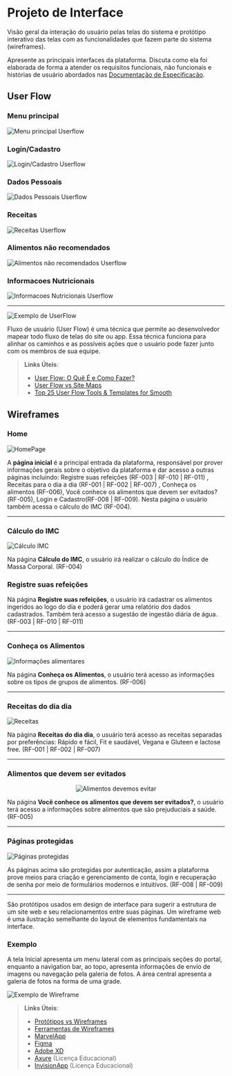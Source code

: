 
# Projeto de Interface

Visão geral da interação do usuário pelas telas do sistema e protótipo interativo das telas com as funcionalidades que fazem parte do sistema (wireframes).

 Apresente as principais interfaces da plataforma. Discuta como ela foi elaborada de forma a atender os requisitos funcionais, não funcionais e histórias de usuário abordados nas <a href="2-Especificação do Projeto.md"> Documentação de Especificação</a>.

## User Flow

### Menu principal

![Menu principal Userflow](img/FlowHomePage.png)

### Login/Cadastro

![Login/Cadastro Userflow](img/FlowLogin.png)

### Dados Pessoais

![Dados Pessoais Userflow](img/FlowDadosPessoais.png)

### Receitas

![Receitas Userflow](img/FlowReceitas.png)

### Alimentos não recomendados

![Alimentos não recomendados Userflow](img/FlowAlimentosEvitados.png)

### Informacoes Nutricionais

![Informacoes Nutricionais Userflow](img/FlowInformacoesNutricionais.png)

---


![Exemplo de UserFlow](img/userflow.jpg)

Fluxo de usuário (User Flow) é uma técnica que permite ao desenvolvedor mapear todo fluxo de telas do site ou app. Essa técnica funciona para alinhar os caminhos e as possíveis ações que o usuário pode fazer junto com os membros de sua equipe.

> **Links Úteis**:
> - [User Flow: O Quê É e Como Fazer?](https://medium.com/7bits/fluxo-de-usu%C3%A1rio-user-flow-o-que-%C3%A9-como-fazer-79d965872534)
> - [User Flow vs Site Maps](http://designr.com.br/sitemap-e-user-flow-quais-as-diferencas-e-quando-usar-cada-um/)
> - [Top 25 User Flow Tools & Templates for Smooth](https://www.mockplus.com/blog/post/user-flow-tools)


## Wireframes

### Home


![HomePage](https://user-images.githubusercontent.com/125522668/235706360-811c7b2f-acee-44e5-bb99-6c7f14817363.jpeg)


A **página inicial** é a principal entrada da plataforma, responsável por prover informações gerais sobre o objetivo da plataforma e dar acesso a outras páginas incluíndo: Registre suas refeições (RF-003 | RF-010 | RF-011) , Receitas para o dia a dia (RF-001 | RF-002 | RF-007) , Conheça os alimentos (RF-006), Você conhece os alimentos que devem ser evitados?(RF-005), Login e Cadastro(RF-008 | RF-009). Nesta página o usuário também acessa o cálculo do IMC (RF-004).

________________________________________________________________________________________________________________________________________________________
### Cálculo do IMC

![Cálculo IMC](https://user-images.githubusercontent.com/125522668/235009975-59a0c918-5b01-4adb-b664-f44f4faa88aa.png)

Na página **Cálculo do IMC**, o usuário irá realizar o cálculo do Índice de Massa Corporal. (RF-004)


### Registre suas refeições


Ná página **Registre suas refeições**, o usuário irá cadastrar os alimentos ingeridos ao logo do dia e poderá gerar uma relatório dos dados cadastrados. Também terá acesso a sugestão de ingestão diária de água.  (RF-003 | RF-010 | RF-011)

________________________________________________________________________________________________________________________________________________________
### Conheça os Alimentos

![Informações alimentares](https://user-images.githubusercontent.com/125522668/235021349-2d44e798-e64a-4637-9bab-61d54d3d165f.png)

Na página **Conheça os Alimentos**, o usuário terá acesso as informações sobre os tipos de grupos de alimentos. (RF-006)

________________________________________________________________________________________________________________________________________________________
### Receitas do dia dia

![Receitas](https://user-images.githubusercontent.com/125522668/235015987-aa5d65ff-ed07-40db-9bf8-9f73ef6d214b.png)

Na página **Receitas do dia dia**, o usuário terá acesso as receitas separadas por preferências: Rápido e fácil, Fit e saudável, Vegana e Gluteen e lactose free. (RF-001 | RF-002 | RF-007)

________________________________________________________________________________________________________________________________________________________
### Alimentos que devem ser evitados

<div align="center">
 
 ![Alimentos devemos evitar](https://user-images.githubusercontent.com/125522668/235030320-8a5a0f5f-3e4f-4b43-8a9d-189d7aedfab3.jpeg)
 
 </div>

Na página **Você conhece os alimentos que devem ser evitados?**, o usuário terá acesso a informações sobre alimentos que são prejuduciais a saúde. (RF-005)

_______________________________________________________________________________________________________________________________________________________
### Páginas protegidas


![Páginas protegidas](https://user-images.githubusercontent.com/125522668/235024372-198f5544-e03b-4841-b13d-4170ce67f8f5.png)

As páginas acima são protegidas por autenticação, assim a plataforma prove meios para criação e gerenciamento de conta, login e recuperação de senha por meio de formulários modernos e intuitívos. (RF-008 | RF-009)  


________________________________________________________________________________________________________________________________________________________

São protótipos usados em design de interface para sugerir a estrutura de um site web e seu relacionamentos entre suas páginas. Um wireframe web é uma ilustração semelhante do layout de elementos fundamentais na interface.

### Exemplo

A tela Inicial apresenta um menu lateral com as principais seções do portal, enquanto a navigation bar, ao topo, apresenta informações de envio de imagens ou navegação pela galeria de fotos. A área central apresenta a galeria de fotos na forma de uma grade.

![Exemplo de Wireframe](img/wireframe-example.png)

 
> **Links Úteis**:
> - [Protótipos vs Wireframes](https://www.nngroup.com/videos/prototypes-vs-wireframes-ux-projects/)
> - [Ferramentas de Wireframes](https://rockcontent.com/blog/wireframes/)
> - [MarvelApp](https://marvelapp.com/developers/documentation/tutorials/)
> - [Figma](https://www.figma.com/)
> - [Adobe XD](https://www.adobe.com/br/products/xd.html#scroll)
> - [Axure](https://www.axure.com/edu) (Licença Educacional)
> - [InvisionApp](https://www.invisionapp.com/) (Licença Educacional)
